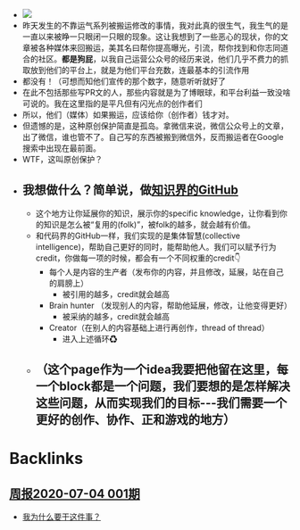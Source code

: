 - ![](https://firebasestorage.googleapis.com/v0/b/firescript-577a2.appspot.com/o/imgs%2Fapp%2Fvictor-wu%2F_3Xsw6CwMU.png?alt=media&token=ff05b28e-7ce8-47e9-96ae-43078f6de785)
- 昨天发生的不靠运气系列被搬运修改的事情，我对此真的很生气，我生气的是一直以来被睁一只眼闭一只眼的现象。这让我想到了一些恶心的现状，你的文章被各种媒体来回搬运，美其名曰帮你提高曝光，引流，帮你找到和你志同道合的社区。**都是狗屁**，以我自己运营公众号的经历来说，他们几乎不费力的抓取放到他们的平台上，就是为他们平台充数，连最基本的引流作用
- 都没有！（可想而知他们宣传的那个数字，随意听听就好了
- 在此不包括那些写PR文的人，那些内容就是为了博眼球，和平台利益一致没啥可说的。我在这里指的是平凡但有闪光点的创作者们
- 所以，他们（媒体）如果搬运，应该给你（创作者）钱才对。
- 但遗憾的是，这种原创保护简直是孤岛。拿微信来说，微信公众号上的文章，出了微信，谁也管不了。自己写的东西被搬到微信外，反而搬运者在Google 搜索中出现在最前面。
- WTF，这叫原创保护？
- ## 我想做什么？简单说，做[知识界的GitHub](<知识界的GitHub.md>)
    - 这个地方让你延展你的知识，展示你的specific knowledge，让你看到你的知识是怎么被“复用的(folk)”，被folk的越多，就会越有价值。
    - 和代码界的GitHub一样，我们实现的是集体智慧(collective intelligence)，帮助自己更好的同时，能帮助他人。我们可以赋予行为credit，你做每一项的时候，都会有一个不同权重的credit👇
        - 每个人是内容的生产者（发布你的内容，并且修改，延展，站在自己的肩膀上）
            - 被引用的越多，credit就会越高
        - Brain hunter （发现别人的内容，帮助他延展，修改，让他变得更好）
            - 被采纳的越多，credit就会越高
        - Creator（在别人的内容基础上进行再创作，thread of thread）
            - 进入上述循环♻
    - ## （️这个page作为一个idea我要把他留在这里，每一个block都是一个问题，我们要想的是怎样解决这些问题，从而实现我们的目标---我们需要一个更好的创作、协作、正和游戏的地方）

# Backlinks
## [周报2020-07-04  001期](<周报2020-07-04  001期.md>)
- [我为什么要干这件事？](<我为什么要干这件事？.md>)

